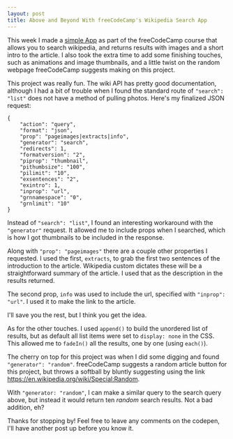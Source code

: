 ```yaml
---
layout: post
title: Above and Beyond With freeCodeCamp's Wikipedia Search App
---
```


This week I made a [simple App](https://codepen.io/teebl/full/gvrXEP) as part of the freeCodeCamp course that allows you to search wikipedia, and returns results with images and a short intro to the article. I also took the extra time to add some finishing touches, such as animations and image thumbnails, and a little twist on the random webpage freeCodeCamp suggests making on this project.

This project was really fun. The wiki API has pretty good documentation, although I had a bit of trouble when I found the standard route of `"search": "list"` does not have a method of pulling photos. Here's my finalized JSON request:

```
{
	"action": "query",
	"format": "json",
	"prop": "pageimages|extracts|info",
	"generator": "search",
	"redirects": 1,
	"formatversion": "2",
	"piprop": "thumbnail",
	"pithumbsize": "100",
	"pilimit": "10",
	"exsentences": "2",
	"exintro": 1,
	"inprop": "url",
	"grnnamespace": "0",
	"grnlimit": "10"
}
```
Instead of `"search": "list"`, I found an interesting workaround with the 
`"generator"` request. It allowed me to include props when I searched, which is how I got thumbnails to be included in the response. 

Along with `"prop": "pageimages"` there are a couple other properties I requested. I used the first, `extracts`, to grab the first two sentences of the introduction to the article. Wikipedia custom dictates these will be a straightforward summary of the article. I used that as the description in the results returned.

The second prop, `info` was used to include the url, specified with `"inprop": "url"`. I used it to make the link to the article.

I'll save you the rest, but I think you get the idea.

As for the other touches. I used `append()` to build the unordered list of results, but as default all list items were set to `display: none` in the CSS. This allowed me to `fadeIn()` all the results, one by one (using `each()`).

The cherry on top for this project was when I did some digging and found `"generator": "random"`. freeCodeCamp suggests a random article button for this project, but throws a softball by bluntly suggesting using the link <https://en.wikipedia.org/wiki/Special:Random>.

With `"generator: "random"`, I can make a similar query to the search query above, but instead it would return ten *random* search results. Not a bad addition, eh?

Thanks for stopping by! Feel free to leave any comments on the codepen, I'll have another post up before you know it.



